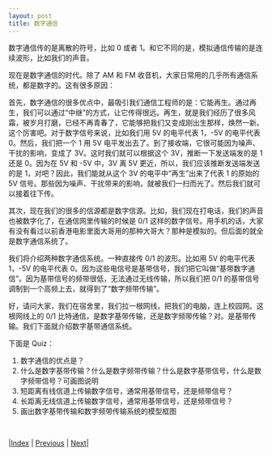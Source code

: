 ```yaml
---
layout: post
title: 数字通信
---
```


数字通信传的是离散的符号，比如 0 或者 1。和它不同的是，模拟通信传输的是连续波形，比如我们的声音。

现在是数字通信的时代。除了 AM 和 FM 收音机，大家日常用的几乎所有通信系统，都是数字的。这有很多原因：

首先，数字通信的很多优点中，最吸引我们通信工程师的是：它能再生。通过再生，我们可以通过“中继”的方式，让它传得很远。再生，就是我们经历了很多风霜，被岁月打磨，已经不再青春了，它能够把我们又变成刚出生那样，焕然一新。这个厉害吧。对于数字信号来说，比如我们用 5V 的电平代表 1，-5V 的电平代表 0。然后，我们把一个 1 用 5V 电平发出去了。到了接收端，它很可能因为噪声、干扰的影响，变成了 3V。这时我们就可以根据这个 3V，推断一下发送端发的是 1 还是 0。因为在 5V 和 -5V 中，3V 离 5V 更近，所以，我们应该推断发送端发送的是 1，对吧？因此，我们能就从这个 3V 的电平中“再生”出来了代表 1 的原始的 5V 信号。那些因为噪声、干扰带来的影响，就被我们一扫而光了。然后我们就可以接着往下传。

其次，现在我们的很多的信源都是数字信源。比如，我们现在打电话，我们的声音也被数字化了，在通信网里传输的时候是 0/1 这样的数字信号。用手机的话，大家有没有看过以前香港电影里面大哥用的那种大哥大？那种是模拟的。但后面的就全是数字通信系统了。

我们将介绍两种数字通信系统。一种直接传 0/1 的波形。比如用 5V 的电平代表 1，-5V 的电平代表 0。因为这些电信号是基带信号，我们把它叫做“基带数字通信”。因为基带信号的频带很低，无法通过无线传输，所以我们把 0/1 的基带信号调制到一个高频上去，就得到了“数字频带传输”。

好，请问大家，我们在宿舍里，我们拉一根网线，把我们的电脑，连上校园网。这根网线上的 0/1 比特通信，是数字基带传输，还是数字频带传输？对。是基带传输。我们下面就介绍数字基带通信系统。

下面是 Quiz：

1. 数字通信的优点是？
1. 什么是数字基带传输？什么是数字频带传输？什么是数字基带信号，什么是数字频带信号？可画图说明
1. 短距离有线信道上传输数字信号，通常用基带信号，还是频带信号？
1. 长距离无线信道上传输数字信号，通常用基带信号，还是频带信号？
1. 画出数字基带传输和数字频带传输系统的模型框图

<br/>

|[Index](./) | [Previous](3-5-fm) | [Next](4-3-baseband)|
